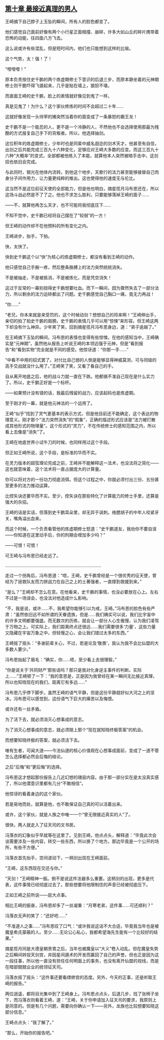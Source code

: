 ## [第十章 最接近真理的男人](https://www.xxbiquge.com/11_11207/9204240.html)


  王崎摘下自己脖子上玉坠的瞬间，所有人的脸色都变了。

  他们感觉自己面前好像有两个小行星正面相撞、崩碎，许多大如山丘的碎片携带着恐怖的动能，往四面八方飞去。

  这么说或许有些混乱，但是短时间内，他们也只能想到这样的比喻。

  这个气势，太！强！了！

  “噔噔噔！”

  原本负责按住史千鹏的两个炼虚期修士下意识的后退三步，而原本静坐着的元神期修士则干脆吓得飞遁起来，几乎是贴在墙上，狼狈不堪。

  而直面王崎的史千鹏，脸上的表情就好像见到鬼了一样。

  真是见鬼了！为什么？这个家伙修炼的时间不会超过二十年……

  这就好像发现一头待宰的猪突然当着你的面变成了一条暴怒的霸王龙！

  史千鹏不是一个能忍的人，更不是一个冷静的人，不然他也不会选择使用那最为残酷的方式报复自己手下的背叛者。所以，他选择抽剑。

  这位积年的炼虚期修士，少年时也是同辈中威名遐迩的剑术天才。他甚至有自信，出剑之后共能完成三百九十六种变化，足够应对王崎大多数的应变。而这三百九十六种“大概率”的变式，全部都被他练入了本能，就算他本人突然被暗手击中，这剑招也依旧会完成。

  与此同时，银光在他体内流转。到他这个地步，天歌行的法力甚至能够接替自己肉身分子间作用力，让力量更纯粹的推出。这也使得他的速度无与伦比。

  这当然不是这位前征天使的全部能力，但是他也明白，摘星揽月冯布恩还在，所以这场斗战必然是不了了之。他也不求怎么胜利，只要能够落掉王崎的面子……

  ——不，就算他再怎么天才，也不可能将我彻底压下……

  不知不觉中，史千鹏已经将自己摆在了“较弱”的一方！

  但王崎的动作却不在他预料的所有变化之内。

  王崎进步，抬手，下拍。

  快，太快了。

  快到史千鹏这个以“快”为核心的炼虚期修士，都没有看到王崎的动作。

  他只感觉自己手腕一疼，然后整条胳膊上的法力突然统统消失。

  不是被抽走，不是被抵消，不是被炼化，而是凭空消失！

  这过于反常的一幕别扭得史千鹏想要吐血。而下一瞬间，因为骤然失去了一部分法力，所以剩余的法力运转都出了问题。史千鹏感觉自己胸口一痛，竟无力再战！

  “你……”

  “老兄，你本来就是来受罚的，这个时候动剑？想想自己的将来啊！”王崎伸出手，亲切的拍了拍史千鹏的肩膀。史千鹏的表情几乎可以用“惊悚”来形容。但王崎这两下却没有什么神异。少年笑了笑，回到摘星揽月冯布恩身边，道：“弟子逾越了。”

  在王崎摘下玉坠的瞬间，冯布恩的表情也变得有些惊悚。在他的感知当中，王崎确实是“元神期”，虽然他从报告上听说王崎的本领远强于元神，但是“看到报告”和“看到实物”完全就是不同的感受。他惊讶道：“你那一手……”

  “中看不中用的招式罢了。对付比自己弱的人倒是能够显得神威莫测，可与同级的高手交战就没什么用了。”王崎笑了笑，又看了看自己的手。

  自从离开地底之后，他的战斗力就一直在下跌。他都搞不准自己现在是什么实力了。所以，史千鹏正好是一个标杆。

  ——如果预计没有错的话，我最后残留的战力，应该起码也是炼虚期。

  至于刚才的一幕，就是他元神法的一个运用了。

  王崎“似乎”找到了灵气更基本的表示方式，但是他目前还不能确定，这个表达的物理意义。刚才那个“法力突然消失”的“假象”，正确的描述形式应该是“法力被打散成其他形式的物理量”。这个形式的“灵力”，不在传统修士的感知范围之内，所以看上去像是“消失”了。

  王崎在地底世界小试牛刀的时候，也同样用过这个手段。

  但正如王崎所说，这个手段，是标准的华而不实。

  在灵力版本的超弦理论完成之前，王崎并不能解释这一法术，也没法将之简化——这也就意味着，这个法术将一直占据庞大的计算量。

  你可以将对方的一份功力彻底消弭。但这个过程之中，你就必须付出三份、五份甚至更多的法力推动运算。

  比控矢诀还要华而不实。至少，控矢诀在那些特化了计算能力的修士手里，还算是强大的杀招。

  王崎的话是实话，但落到史千鹏耳朵里，却无异于讽刺。络腮胡子的中年人咬紧牙关，嘴角溢出血来。

  而这个时候，一个负责看管他的炼虚期修士怒道：“史千鹏道友，我劝你不要自误——你知道在这里动手后，你的刑期会增加多少吗？”

  ——可恨！可恨！

  可王崎与冯布恩已经走远了。

  ……………………………………………………………………

  走过一个拐角后，冯布恩道：“唔，王崎，史千鹏曾经是一个很优秀的征天使，曾经为了拯救队友而力拼战力在自己之上的土著强者，一直撑到救援到来。”

  “是么？”王崎却不怎么在意。在他看来，史千鹏的事情，也没必要放在心上。左右不过是一场误会，也没法对他造成什么影响。

  “不，我是说，或许……不，我希望你能够引以为戒，王崎。”冯布恩的脸色有些严肃：“虽然依旧远不如所谓的天眷遗族，但是……我们确实可以说，我们比宇宙中的许多文明都要强盛。而无数次的历练，就会让一部分人心生傲慢，认为我们凌驾于万物之上。可实际上，我们距离终点还很远……我们需要很多‘力量’，这些力量又隐藏在宇宙万象之中，但轻慢之心，会让我们错过太多的东西。”

  王崎摇了摇头：“多谢前辈关心，不过，若是论及‘敬畏’，我认为我不会比仙盟的大多数人要少。”

  冯布恩抬起了眉毛：“确实，你……唔，至少看上去很理智。”

  “你是说关于‘共同财产’那些话吗？那只是我对化身逆主事件的判断。实际上……”王崎顿了一下：“我的意思是，正是因为我曾经在某一瞬间无比接近真理，所以也知晓现在的我们，距离它有多远……”

  冯布恩几乎停下脚步。虽然王崎的语气平静，但是这份平静就好似大河之上的坚冰。冯布恩可以感觉到，这份语气下巨大的痛苦以及悔恨。

  或许还有一丝矛盾。

  为了活下去，就必须消灭心想事成的意志。

  为了消灭心想事成的意志，就必须赔上那个“现在就知晓终极答案”的机会。

  而想要知晓终极的答案，就必须活下去。

  唯有生者，可闻大道——今法仙道的核心价值观在心想事成面前，变成了一道不管怎么选择都必然会后悔的结论。

  之后“后悔”和“更后悔”的选择。

  冯布恩这才想起那份报告上几近幻想的瑰丽内容。由于那一部分实在是太没真实感了，所以他潜意识里都有几分“不敢相信”。

  他惊讶的看着身边的这个家伙。

  若是易地而处，就算是他，也不敢保证自己真的可以活着出来。

  或许，这个家伙，就是人族之中唯一一个“曾无限接近真实的人”了。

  很快，两人就走入了征天司的文书房。

  冯落衣的幻象似乎早就等在这里了。见到王崎，他点点头，解释道：“毕竟此次会谈需要涉及一些内容，转交一些东西，所以换了个地方。那边毕竟是一个公开的场所，有些不方便。”

  冯落衣首先抬手，空间波动下，一柄剑出现在王崎面前。

  “王崎，这东西现在交还与你。”

  “天剑！”王崎精神一振。倒不是说这件法器多么重要。这柄剑的出现，更多是代表，这件事情已经彻底过去了。那些想要将他限制住的声音已经被彻底压下。

  正如王崎之前所说——屁大点事。

  相比王崎的振奋，冯布恩却多了一丝凝重：“月寒老弟，这件事……可还顺利？”

  冯落衣无声的笑了：“还好吧……”

  “不准道人之事……”冯布恩叹了口气：“或许我说这话不大合适，毕竟我当年也是被魔皇希氏蒙蔽的人。至少……无论公心私心，我都希望海先生能有一个比较好的结果。”

  摘星揽月同是大德皇朝贵胄之后，当年也被魔皇以“大义”卷入动乱。但在魔皇失势之后瞬间转投天剑宫，并因星间遁术的开发而赢回了自己的声誉。但也正是因为这一段往事，所以他一直没有担任任何明面上的事务，也没有离开仙盟的视线，而是在暗部兢兢业业的统领征天司。

  冯落衣摇了摇头：“这件事还要看缥缈宫的态度。另外，今天的正事，还是听取王崎的报告。”

  两位逍遥，都将目光集中到了王崎身上。冯布恩点点头，后退几步，找了张椅子坐下，而冯落衣则看着王崎，道：“王崎，关于你申请加入征天司的要求，我原则上是同意的。但是有几个问题，需要向你确认一下——另外，龙族也比较想要知晓这部分信息。”

  王崎点点头：“我了解了。”

  “那么，开始你的报告吧。”
